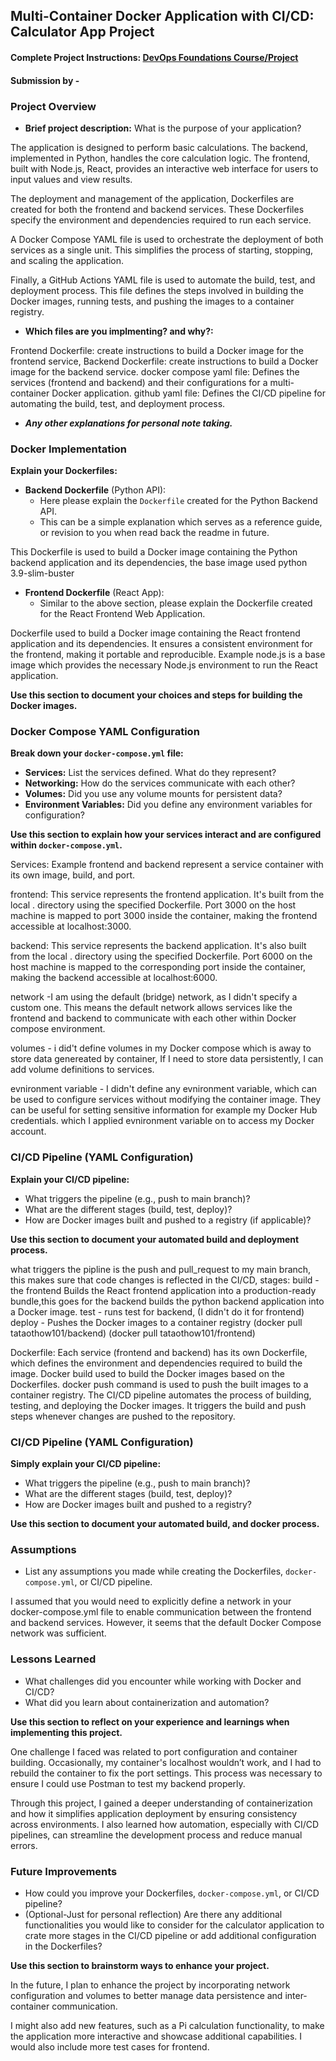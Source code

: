 ## Multi-Container Docker Application with CI/CD: Calculator App Project

#### Complete Project Instructions: [DevOps Foundations Course/Project](https://github.com/shiftkey-labs/DevOps-Foundations-Course/tree/master/Project)

#### Submission by - **<Tata> <Abule Othow>**

### Project Overview

- **Brief project description:** What is the purpose of your application?

The application is designed to perform basic calculations. The backend, implemented in Python, handles the core calculation logic. The frontend, built with Node.js, React, provides an interactive web interface for users to input values and view results.

The deployment and management of the application, Dockerfiles are created for both the frontend and backend services. These Dockerfiles specify the environment and dependencies required to run each service.

A Docker Compose YAML file is used to orchestrate the deployment of both services as a single unit. This simplifies the process of starting, stopping, and scaling the application.

Finally, a GitHub Actions YAML file is used to automate the build, test, and deployment process. This file defines the steps involved in building the Docker images, running tests, and pushing the images to a container registry.

<!-- NOTE: It is not compulsory to include detailed explanations, writing succint concise points would also sufice. Make sure maintain readability and clarity. -->

- **Which files are you implmenting? and why?:**

Frontend Dockerfile: create instructions to build a Docker image for the frontend service,
Backend Dockerfile: create instructions to build a Docker image for the backend service.
docker compose yaml file: Defines the services (frontend and backend) and their configurations for a multi-container Docker application.
github yaml file: Defines the CI/CD pipeline for automating the build, test, and deployment process.

<!-- NOTE: It is not compulsory to include detailed explanations, writing succint concise points would also sufice. Make sure maintain readability and clarity. -->

- _**Any other explanations for personal note taking.**_

<!-- Include explanation here -->
<!-- Include explanation here -->
<!-- Include explanation here -->
<!-- NOTE: It is not compulsory to include detailed explanations, writing succint concise points would also sufice. Make sure maintain readability and clarity. -->

### Docker Implementation

**Explain your Dockerfiles:**

- **Backend Dockerfile** (Python API):
  - Here please explain the `Dockerfile` created for the Python Backend API.
  - This can be a simple explanation which serves as a reference guide, or revision to you when read back the readme in future.

This Dockerfile is used to build a Docker image containing the Python backend application and its dependencies, the base image used python 3.9-slim-buster

<!-- NOTE: It is not compulsory to include detailed explanations, writing succint concise points would also sufice. Make sure maintain readability and clarity. -->

- **Frontend Dockerfile** (React App):
  - Similar to the above section, please explain the Dockerfile created for the React Frontend Web Application.

Dockerfile used to build a Docker image containing the React frontend application and its dependencies. It ensures a consistent environment for the frontend, making it portable and reproducible. Example node.js is a base image which provides the necessary Node.js environment to run the React application.

<!-- NOTE: It is not compulsory to include detailed explanations, writing succint concise points would also sufice. Make sure maintain readability and clarity. -->

**Use this section to document your choices and steps for building the Docker images.**

### Docker Compose YAML Configuration

**Break down your `docker-compose.yml` file:**

- **Services:** List the services defined. What do they represent?
- **Networking:** How do the services communicate with each other?
- **Volumes:** Did you use any volume mounts for persistent data?
- **Environment Variables:** Did you define any environment variables for configuration?

**Use this section to explain how your services interact and are configured within `docker-compose.yml`.**

Services:
Example frontend and backend represent a service container with its own image, build, and port.

frontend: This service represents the frontend application. It's built from the local . directory using the specified Dockerfile. Port 3000 on the host machine is mapped to port 3000 inside the container, making the frontend accessible at localhost:3000.

backend: This service represents the backend application. It's also built from the local . directory using the specified Dockerfile. Port 6000 on the host machine is mapped to the corresponding port inside the container, making the backend accessible at localhost:6000.

network -I am using the default (bridge) network, as I didn't specify a custom one. This means the default network allows services like the frontend and backend to communicate with each other within Docker compose environment.

volumes - i did't define volumes in my Docker compose which is away to store data genereated by container, If I need to store data persistently, I can add volume definitions to services.

evnironment variable - I didn't define any evnironment variable, which can be used to configure services without modifying the container image. They can be useful for setting sensitive information for example my Docker Hub credentials. which I applied evnironment variable on to access my Docker account.

<!-- NOTE: It is not compulsory to include detailed explanations, writing succint concise points would also sufice. Make sure maintain readability and clarity. -->

### CI/CD Pipeline (YAML Configuration)

**Explain your CI/CD pipeline:**

- What triggers the pipeline (e.g., push to main branch)?
- What are the different stages (build, test, deploy)?
- How are Docker images built and pushed to a registry (if applicable)?

**Use this section to document your automated build and deployment process.**

what triggers the pipline is the push and pull_request to my main branch, this makes sure that code changes is reflected
in the CI/CD,
stages:
build - the frontend Builds the React frontend application into a production-ready bundle,this goes for the backend builds the python backend application into a Docker image.
test - runs test for backend, (I didn't do it for frontend)
deploy - Pushes the Docker images to a container registry (docker pull tataothow101/backend) (docker pull tataothow101/frontend)

Dockerfile: Each service (frontend and backend) has its own Dockerfile, which defines the environment and dependencies required to build the image. Docker build used to build the Docker images based on the Dockerfiles. docker push command is used to push the built images to a container registry.
The CI/CD pipeline automates the process of building, testing, and deploying the Docker images. It triggers the build and push steps whenever changes are pushed to the repository.

<!-- NOTE: It is not compulsory to include detailed explanations, writing succint concise points would also sufice. Make sure maintain readability and clarity. -->

### CI/CD Pipeline (YAML Configuration)

**Simply explain your CI/CD pipeline:**

- What triggers the pipeline (e.g., push to main branch)?
- What are the different stages (build, test, deploy)?
- How are Docker images built and pushed to a registry?

**Use this section to document your automated build, and docker process.**

<!-- Include explanation here -->
<!-- Include explanation here -->
<!-- Include explanation here -->
<!-- Include explanation here -->
<!-- NOTE: It is not compulsory to include detailed explanations, writing succint concise points would also sufice. Make sure maintain readability and clarity. -->

### Assumptions

- List any assumptions you made while creating the Dockerfiles, `docker-compose.yml`, or CI/CD pipeline.

I assumed that you would need to explicitly define a network in your docker-compose.yml file to enable communication between the frontend and backend services. However, it seems that the default Docker Compose network was sufficient.

<!-- NOTE: It is not compulsory to include detailed explanations, writing succint concise points would also sufice. Make sure maintain readability and clarity. -->

### Lessons Learned

- What challenges did you encounter while working with Docker and CI/CD?
- What did you learn about containerization and automation?

**Use this section to reflect on your experience and learnings when implementing this project.**

One challenge I faced was related to port configuration and container building. Occasionally, my container's localhost wouldn’t work, and I had to rebuild the container to fix the port settings. This process was necessary to ensure I could use Postman to test my backend properly.

Through this project, I gained a deeper understanding of containerization and how it simplifies application deployment by ensuring consistency across environments. I also learned how automation, especially with CI/CD pipelines, can streamline the development process and reduce manual errors.

<!-- NOTE: It is not compulsory to include detailed explanations, writing succint concise points would also sufice. Make sure maintain readability and clarity. -->

### Future Improvements

- How could you improve your Dockerfiles, `docker-compose.yml`, or CI/CD pipeline?
- (Optional-Just for personal reflection) Are there any additional functionalities you would like to consider for the calculator application to crate more stages in the CI/CD pipeline or add additional configuration in the Dockerfiles?

**Use this section to brainstorm ways to enhance your project.**

In the future, I plan to enhance the project by incorporating network configuration and volumes to better manage data persistence and inter-container communication.

I might also add new features, such as a Pi calculation functionality, to make the application more interactive and showcase additional capabilities. I would also include more test cases for frontend.

<!-- NOTE: It is not compulsory to include detailed explanations, writing succint concise points would also sufice. Make sure maintain readability and clarity. -->

<!-- BEST OF LUCK! -->

